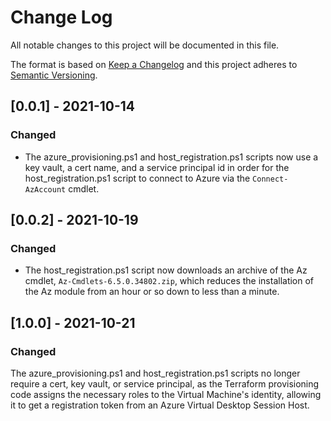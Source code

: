 
# Change Log
All notable changes to this project will be documented in this file.

The format is based on [Keep a Changelog](http://keepachangelog.com/)
and this project adheres to [Semantic Versioning](http://semver.org/).

## [0.0.1] - 2021-10-14

### Changed
- The azure_provisioning.ps1 and host_registration.ps1 scripts now use
a key vault, a cert name, and a service principal id in order for the
host_registration.ps1 script to connect to Azure via the `Connect-AzAccount`
cmdlet.

## [0.0.2] - 2021-10-19

### Changed
- The host_registration.ps1 script now downloads an archive of the Az cmdlet, 
  `Az-Cmdlets-6.5.0.34802.zip`, which reduces the installation of the Az module
  from an hour or so down to less than a minute.
  

## [1.0.0] - 2021-10-21

### Changed

The azure_provisioning.ps1 and host_registration.ps1 scripts no longer require
a cert, key vault, or service principal, as the Terraform provisioning code
assigns the necessary roles to the Virtual Machine's identity, allowing it to
get a registration token from an Azure Virtual Desktop Session Host.
